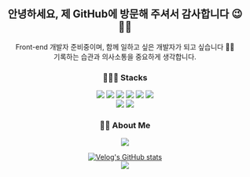 <div align=center>

<!-- ![header](https://capsule-render.vercel.app/api?type=wave&color=auto&height=300&section=header&text=hi💕&fontSize=50) -->
## 안녕하세요, 제 GitHub에 방문해 주셔서 감사합니다 😉👋🏻
  Front-end 개발자 준비중이며, 함께 일하고 싶은 개발자가 되고 싶습니다 👩🏻<br />
  기록하는 습관과 의사소통을 중요하게 생각합니다.

### 👩🏻‍💻 Stacks
<img src="https://img.shields.io/badge/HTML5-E34F26?style=flat-square&logo=html5&logoColor=white">
<img src="https://img.shields.io/badge/CSS-1572B6?style=flat-square&logo=css3&logoColor=white">
<img src="https://img.shields.io/badge/JavaScript-F7DF1E?style=flat-square&logo=javascript&logoColor=black">
<img src="https://img.shields.io/badge/TypeScript-3178C6?style=flat&logo=TypeScript&logoColor=white"/>
<img src="https://img.shields.io/badge/React-61DAFB?style=flat&logo=React&logoColor=white"/>
<img src="https://img.shields.io/badge/Next.js-000000?style=flat&logo=Next.js&logoColor=white"/>
  <br>  <img src="https://img.shields.io/badge/styled components-DB7093?style=flat&logo=styled-components&logoColor=white"/>
  <img src="https://img.shields.io/badge/Tailwind CSS-06B6D4?style=flat&logo=Tailwind CSS&logoColor=white"/>
  

### 🖐🏻 About Me
<a href="https://velog.io/@jellyjw"><img src="https://img.shields.io/badge/Velog-20c997?style=flat&logo=Velog&logoColor=white"/></a>
  
  [![Velog's GitHub stats](https://velog-readme-stats.vercel.app/api?name=jellyjw&color=dark)](https://github.com/jellyjw/velog-readme-stats)<br />
<img src="https://github-readme-stats.vercel.app/api?username=jellyjw&show_icons=true">
  
</div>
